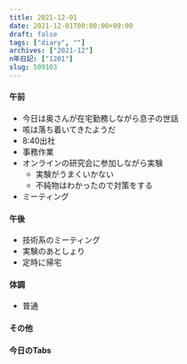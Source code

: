 ```yaml
---
title: 2021-12-01
date: 2021-12-01T00:00:00+09:00
draft: false
tags: ["diary", ""]
archives: ["2021-12"]
n年日記: ["1201"]
slug: 509103
---
```

#### 午前
- 今日は奥さんが在宅勤務しながら息子の世話
- 咳は落ち着いてきたようだ
- 8:40出社
- 事務作業
- オンラインの研究会に参加しながら実験
  - 実験がうまくいかない
  - 不純物はわかったので対策をする
- ミーティング
#### 午後
- 技術系のミーティング
- 実験のあとしょり
- 定時に帰宅
#### 体調
- 普通
#### その他
#### 今日のTabs